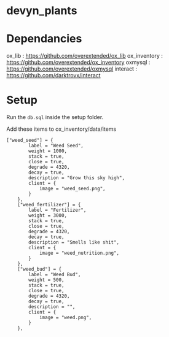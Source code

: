 # devyn_plants

# Dependancies
ox_lib : https://github.com/overextended/ox_lib
ox_inventory : https://github.com/overextended/ox_inventory
oxmysql : https://github.com/overextended/oxmysql
interact : https://github.com/darktrovx/interact

# Setup
Run the `db.sql` inside the setup folder.

Add these items to ox_inventory/data/items

```
["weed_seed"] = {
		label = "Weed Seed",
		weight = 1000,
		stack = true,
		close = true,
		degrade = 4320,
		decay = true,
		description = "Grow this sky high",
		client = {
			image = "weed_seed.png",
		}
	},
	["weed_fertilizer"] = {
		label = "Fertilizer",
		weight = 3000,
		stack = true,
		close = true,
		degrade = 4320,
		decay = true,
		description = "Smells like shit",
		client = {
			image = "weed_nutrition.png",
		}
	},
	["weed_bud"] = {
		label = "Weed Bud",
		weight = 500,
		stack = true,
		close = true,
		degrade = 4320,
		decay = true,
		description = "",
		client = {
			image = "weed.png",
		}
	},
```

 
